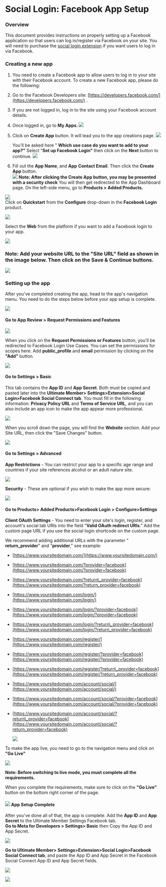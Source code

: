 ---
---
# Social Login: Facebook App Setup
###  Overview

 This document provides instructions on properly setting up a Facebook application so that users can log in/register via Facebook on your site. You will need to purchase the  [social login extension](https://ultimatemember.com/extensions/social-login/)  if you want users to log in via Facebook.

### Creating a new app


1. You need to create a Facebook app to allow users to log in to your site with their Facebook account. To create a new Facebook app, please do the following:
2. Go to the Facebook Developers site:  [https://developers.facebook.com/](https://developers.facebook.com/) .
3. If you are not logged in, log in to the site using your Facebook account details.
4. Once logged in, go to <strong>My Apps. ![](https://s3.amazonaws.com/helpscout.net/docs/assets/561c96629033600a7a36d662/images/64882478969cec658daaf84e/file-PTdDHXRhpc.png)</strong>
5. Click on <strong>Create App</strong> button. It will lead you to the app creations page.   ![](https://s3.amazonaws.com/helpscout.net/docs/assets/561c96629033600a7a36d662/images/648826657f8c2575e3544c7e/file-fZVyEJZsc0.png)
    
     You'll be asked here " <strong>Which use case do you want to add to your app?"</strong> Select "<strong>Set up Facebook Login"</strong> then click on the <strong>Next</strong> button to continue. ![](https://s3.amazonaws.com/helpscout.net/docs/assets/561c96629033600a7a36d662/images/6488277b74c2142995f91c1d/file-7cltB3dtZf.png)
6. Fill out the <strong>App Name</strong>, and <strong>App</strong> <strong>Contact Email</strong>. Then click the <strong>Create App</strong> button.  
      ![](https://s3.amazonaws.com/helpscout.net/docs/assets/561c96629033600a7a36d662/images/64882971969cec658daaf851/file-4lGNeAg1Vk.png)
  <strong><strong>Note</strong>: After clicking the Create App button, you may be presented with a security check</strong> You will then get redirected to the App Dashboard page. On the left-side menu, go to <strong>Products &gt; Added Products.</strong>

  ![](https://s3.amazonaws.com/helpscout.net/docs/assets/561c96629033600a7a36d662/images/64883c641211660f0912d8f7/file-cZBtfUEF04.png)   
 Click on <strong>Quickstart</strong> from the <strong>Configure</strong> drop-down in the <strong>Facebook Login</strong> product.

  ![](https://s3.amazonaws.com/helpscout.net/docs/assets/561c96629033600a7a36d662/images/648850465fc2fe6b6dc5fd70/file-o5Y2b4IsLl.png)

 Select the <strong>Web</strong> from the platform if you want to add a Facebook login to your app.

  ![](https://s3.amazonaws.com/helpscout.net/docs/assets/561c96629033600a7a36d662/images/6488534e7f8c2575e3544ca0/file-2GkqEQnbOb.png)

 

###   <strong><strong>Note</strong>: Add your website URL to the "Site URL" field as shown in the image below. Then click on the Save &amp; Continue buttons.</strong>  



  ![](https://s3.amazonaws.com/helpscout.net/docs/assets/561c96629033600a7a36d662/images/6184d4a764e42a671b633ceb/file-AnoauXkDSn.png)

###  Setting up the app 

 After you've completed creating the app, head to the app's navigation menu. You need to do the steps below before your app setup is complete.

  ![](https://s3.amazonaws.com/helpscout.net/docs/assets/561c96629033600a7a36d662/images/648857ae1211660f0912d916/file-BagLFQ1EHu.png)


#### Go to App Review &gt; Request Permissions and Features

  ![](https://s3.amazonaws.com/helpscout.net/docs/assets/561c96629033600a7a36d662/images/64885a5f74c2142995f91c4e/file-mSTlisK1y5.png)

 When you click on the <strong>Request Permissions or Features</strong> button, you'll be redirected to Facebook Login Use Cases. You can set the permissions for scopes here. Add <strong>public\_profile</strong> and <strong>email</strong> permission by clicking on the <strong>"Add"</strong> button.

  ![](https://s3.amazonaws.com/helpscout.net/docs/assets/561c96629033600a7a36d662/images/64885bfb7f8c2575e3544ca9/file-YNcxAftfux.png)

#### Go to Settings &gt; Basic 

 This tab contains the  <strong>App ID</strong> and <strong>App Secret</strong>. Both must be copied and pasted later into the <strong>Ultimate Member&gt; Settings&gt;Extension&gt;Social Login&gt;Facebook Social Connect tab</strong>. You must fill in the following information: <strong>Privacy Policy URL</strong> and <strong>Terms of Service URL</strong>, and you can also include an app icon to make the app appear more professional. 

  ![](https://s3.amazonaws.com/helpscout.net/docs/assets/561c96629033600a7a36d662/images/6488601c74c2142995f91c52/file-ePbH5ahNbP.png)

 When you scroll down the page, you will find the  <strong>Website</strong> section. Add your Site URL, then click the "Save Changes" button.

  ![](https://s3.amazonaws.com/helpscout.net/docs/assets/561c96629033600a7a36d662/images/64886528969cec658daaf88c/file-yrX1EqH2fm.png)

#### Go to Settings &gt; Advanced 

 <strong>App Restrictions</strong> - You can restrict your app to a specific age range and countries if your site references alcohol or an adult nature site.

  ![](https://s3.amazonaws.com/helpscout.net/docs/assets/561c96629033600a7a36d662/images/6488667c5fc2fe6b6dc5fd8b/file-XoMub5ZVnJ.png)

 <strong>Security</strong> - These are optional if you wish to make the app more secure:

  ![](https://s3.amazonaws.com/helpscout.net/docs/assets/561c96629033600a7a36d662/images/648869767f8c2575e3544cb3/file-yqK41bw7My.png)


#### Go to Products&gt; Added Products&gt;Facebook Login &gt; Configure&gt;Settings

 <strong>Client OAuth Settings</strong> - You need to enter your site's login, register, and account's social tab URIs into the field "<strong>Valid OAuth redirect URIs</strong>." Add the custom page URL if you use the social login shortcode on the custom page.

 We recommend adding additional URLs with the parameter " <strong>return\_provider</strong>" and "<strong>provider</strong>," see example:


- [https://www.yoursitedomain.com/](https://www.yoursitedomain.com/)
- [https://www.yoursitedomain.com/?provider=facebook](https://www.yoursitedomain.com/?provider=facebook)
- [https://www.yoursitedomain.com/?return\_provider=facebook](https://www.yoursitedomain.com/?return_provider=facebook)
- [https://www.yoursitedomain.com/login/](https://www.yoursitedomain.com/login/)
- [https://www.yoursitedomain.com/login/?provider=facebook](https://www.yoursitedomain.com/login/?provider=facebook)
- [https://www.yoursitedomain.com/login/?return\_provider=facebook](https://www.yoursitedomain.com/login/?return_provider=facebook)
- [https://www.yoursitedomain.com/register/](https://www.yoursitedomain.com/register/)
- [https://www.yoursitedomain.com/register/?provider=facebook](https://www.yoursitedomain.com/register/?provider=facebook)
- [https://www.yoursitedomain.com/register/?return\_provider=facebook](https://www.yoursitedomain.com/register/?return_provider=facebook)
- [https://www.yoursitedomain.com/account/social/](https://www.yoursitedomain.com/account/social/)
- [https://www.yoursitedomain.com/account/social/?provider=facebook](https://www.yoursitedomain.com/account/social/?provider=facebook)
- [https://www.yoursitedomain.com/account/social/?return\_provider=facebook](https://www.yoursitedomain.com/account/social/?return_provider=facebook)
 
  ![](https://s3.amazonaws.com/helpscout.net/docs/assets/561c96629033600a7a36d662/images/64886b06969cec658daaf88f/file-TW0lw1bRKW.png)

 

 To make the app live, you need to go to the navigation menu and click on <strong>"Go Live"</strong>  
 

  ![](https://s3.amazonaws.com/helpscout.net/docs/assets/561c96629033600a7a36d662/images/64886bda969cec658daaf890/file-ECwS8pRuvt.png)

 <strong><strong>Note: Before switching to live mode, you must</strong> <strong>complete all the r</strong></strong><strong><strong>equirements.</strong></strong> 

  

 When you complete the requirements, make sure to click on the <strong>"Go Live"</strong> button on the bottom right corner of the page.



####  ![](https://s3.amazonaws.com/helpscout.net/docs/assets/561c96629033600a7a36d662/images/64887332969cec658daaf8a2/file-Ztfdf4iGEc.png) <strong>App Setup Complete</strong>

 After you've done all of that, the app is complete. Add the  <strong>App ID</strong> and <strong>App Secret</strong> to the Ultimate Member Settings Facebook tab.  
  <strong>Go to Meta for Developers &gt; Settings&gt; Basic</strong> then Copy the App ID and App Secret.

  ![](https://s3.amazonaws.com/helpscout.net/docs/assets/561c96629033600a7a36d662/images/6488760a969cec658daaf8a8/file-A9KE7QcpR8.png)

 <strong>Go to Ultimate Member&gt; Settings&gt;Extension&gt;Social Login&gt;Facebook Social Connect tab</strong>, and paste the App ID and App Secret in the Facebook Social Connect App ID and App Secret fields.

  ![](https://s3.amazonaws.com/helpscout.net/docs/assets/561c96629033600a7a36d662/images/648876361211660f0912d949/file-CoQe7ENK5r.png)

  ![](https://s3.amazonaws.com/helpscout.net/docs/assets/561c96629033600a7a36d662/images/6503289805bf840172c6ea17/file-bxnBkU3fS1.png)